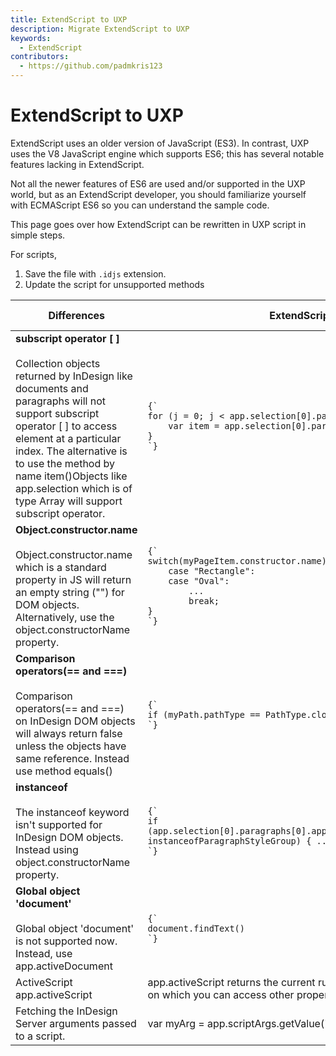 ```yaml
---
title: ExtendScript to UXP
description: Migrate ExtendScript to UXP
keywords:
  - ExtendScript
contributors:
  - https://github.com/padmkris123
---
```


# ExtendScript to UXP
ExtendScript uses an older version of JavaScript (ES3). In contrast, UXP uses the V8 JavaScript engine which supports ES6; this has several notable features lacking in ExtendScript. 

Not all the newer features of ES6 are used and/or supported in the UXP world, but as an ExtendScript developer, you should familiarize yourself with ECMAScript ES6 so you can understand the sample code.

This page goes over how ExtendScript can be rewritten in UXP script in simple steps.

For scripts,
1. Save the file with `.idjs` extension.
2. Update the script for unsupported methods

<table columnWidths="30,30,30, 10">
    <thead>
        <tr>
            <th>Differences</th>
            <th>ExtendScript</th>
            <th>UXP</th>
            <th>Applicable To</th>
        </tr>
    </thead>
    <tbody>
        <tr>
            <td><b>subscript operator [ ]</b> <br></br>
                Collection objects returned by InDesign like documents and paragraphs will not support subscript operator [ ] to access element at a particular index. The alternative is to use the method by name item()Objects like app.selection which is of type Array will support subscript operator. 
            </td>
            <td>
<code class="language-javascript">{`
for (j = 0; j < app.selection[0].paragraphs.length; j++) {
    var item = app.selection[0].paragraphs[j];
}
`}</code>
            </td>
            <td>
<code class="language-javascript">{`
for (j = 0; j < app.selection[0].paragraphs.length; j++) {
    var item = app.selection[0].paragraphs.item(j);
}
`}</code>
            </td>
            <td>All Versions</td>
        </tr>
        <tr>
            <td><b>Object.constructor.name</b> <br></br>
                <inlineCode>Object.constructor.name</inlineCode> which is a standard property in JS will return an empty string ("") for DOM objects. Alternatively, use the <inlineCode>object.constructorName</inlineCode> property.
            </td>
            <td>
<code class="language-javascript">{`
switch(myPageItem.constructor.name) {
    case "Rectangle":
    case "Oval":
        ...
        break; 
}
`}</code>
            </td>
            <td>
<code class="language-javascript">{`
switch(myPageItem.constructorName) {
    case "Rectangle":
    case "Oval":
        ...
        break; 
}
`}</code>
            </td>
            <td>Prior to v18.4</td>
        </tr>
        <tr>
            <td><b>Comparison operators(== and ===)</b><br></br>
                Comparison operators(== and ===) on InDesign DOM objects will always return false unless the objects have same reference. Instead use method equals()
            </td>
            <td>
<code class="language-javascript">{`
if (myPath.pathType == PathType.closedPath) { ... }
`}</code>
            </td>
            <td>
<code class="language-javascript">{`
if (myPath.pathType.equals(PathType.closedPath)) { ... }
`}</code>
            </td>
            <td> All Versions</td>
        </tr>
        <tr>
            <td><b>instanceof</b> <br></br>
The <inlineCode>instanceof</inlineCode> keyword isn't supported for InDesign DOM objects. Instead using <inlineCode>object.constructorName</inlineCode> property.
            </td>
            <td>
<code class="language-javascript">{`
if (app.selection[0].paragraphs[0].appliedParagraphStyle.parent instanceofParagraphStyleGroup) { ... }
`}</code>
            </td>
            <td>
<code class="language-javascript">{`
if (app.selection[0].paragraphs.item(0).parent.constructorName == "ParagraphStyleGroup") { ... } 
`}</code>
            </td>
            <td> Prior to v18.4</td>
        </tr>
        <tr>
            <td><b>Global object 'document'</b><br></br>
Global object 'document' is not supported now. Instead, use <inlineCode>app.activeDocument</inlineCode>
            </td>
            <td>
<code class="language-javascript">{`
document.findText()
`}</code>
            </td>
            <td>
<code class="language-javascript">{`
app.activeDocument.findText()
`}</code>
            </td>
            <td> All Versions</td>
        </tr>
        <tr>
            <td>ActiveScript <inlineCode>app.activeScript</inlineCode>
            </td>
            <td><inlineCode>app.activeScript</inlineCode> returns the current running script as a file object on which you can access other properties.
            </td>
            <td><inlineCode>app.activeScript</inlineCode> returns the path of the current script as a string. No other properties can be accessed on <inlineCode>app.activeScript</inlineCode>
            </td>
            <td>Prior to v18.4</td>
        </tr>
        <tr>
            <td>Fetching the InDesign Server arguments passed to a script.
            </td>
            <td><inlineCode>var myArg = app.scriptArgs.getValue("*argumentName*");</inlineCode>
            </td>
            <td><inlineCode>let arguments = script.args;</inlineCode> <a href="/indesign/uxp/scripts/tutorials/arguments/">Learn More</a>
            </td>
            <td>v18.4 Onwards</td>
        </tr>
    </tbody>
</table>
